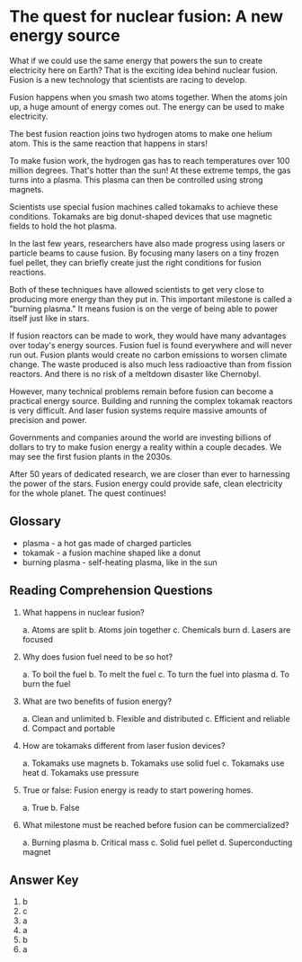# The quest for nuclear fusion: A new energy source

What if we could use the same energy that powers the sun to create electricity here on Earth? That is the exciting idea behind nuclear fusion. Fusion is a new technology that scientists are racing to develop.

Fusion happens when you smash two atoms together. When the atoms join up, a huge amount of energy comes out. The energy can be used to make electricity.

The best fusion reaction joins two hydrogen atoms to make one helium atom. This is the same reaction that happens in stars!

To make fusion work, the hydrogen gas has to reach temperatures over 100 million degrees. That's hotter than the sun! At these extreme temps, the gas turns into a plasma. This plasma can then be controlled using strong magnets.

Scientists use special fusion machines called tokamaks to achieve these conditions. Tokamaks are big donut-shaped devices that use magnetic fields to hold the hot plasma.

In the last few years, researchers have also made progress using lasers or particle beams to cause fusion. By focusing many lasers on a tiny frozen fuel pellet, they can briefly create just the right conditions for fusion reactions.

Both of these techniques have allowed scientists to get very close to producing more energy than they put in. This important milestone is called a "burning plasma." It means fusion is on the verge of being able to power itself just like in stars.

If fusion reactors can be made to work, they would have many advantages over today's energy sources. Fusion fuel is found everywhere and will never run out. Fusion plants would create no carbon emissions to worsen climate change. The waste produced is also much less radioactive than from fission reactors. And there is no risk of a meltdown disaster like Chernobyl.

However, many technical problems remain before fusion can become a practical energy source. Building and running the complex tokamak reactors is very difficult. And laser fusion systems require massive amounts of precision and power.

Governments and companies around the world are investing billions of dollars to try to make fusion energy a reality within a couple decades. We may see the first fusion plants in the 2030s.

After 50 years of dedicated research, we are closer than ever to harnessing the power of the stars. Fusion energy could provide safe, clean electricity for the whole planet. The quest continues!

## Glossary

- plasma - a hot gas made of charged particles
- tokamak - a fusion machine shaped like a donut
- burning plasma - self-heating plasma, like in the sun

## Reading Comprehension Questions

1. What happens in nuclear fusion?

   a. Atoms are split
   b. Atoms join together
   c. Chemicals burn
   d. Lasers are focused

2. Why does fusion fuel need to be so hot?

   a. To boil the fuel
   b. To melt the fuel
   c. To turn the fuel into plasma
   d. To burn the fuel

3. What are two benefits of fusion energy?

   a. Clean and unlimited
   b. Flexible and distributed
   c. Efficient and reliable
   d. Compact and portable

4. How are tokamaks different from laser fusion devices?

   a. Tokamaks use magnets
   b. Tokamaks use solid fuel
   c. Tokamaks use heat
   d. Tokamaks use pressure

5. True or false: Fusion energy is ready to start powering homes.

   a. True
   b. False

6. What milestone must be reached before fusion can be commercialized?

   a. Burning plasma
   b. Critical mass
   c. Solid fuel pellet
   d. Superconducting magnet

## Answer Key

1. b
2. c
3. a
4. a
5. b
6. a
